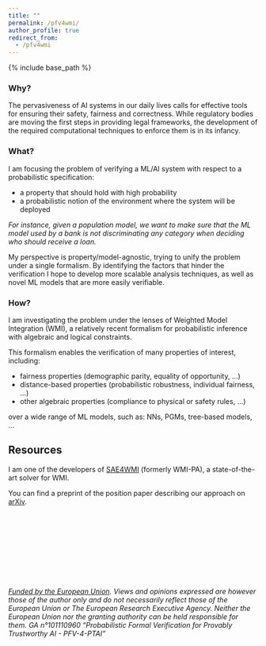 ```yaml
---
title: ""
permalink: /pfv4wmi/
author_profile: true
redirect_from:
  - /pfv4wmi
---
```


{% include base_path %}


### Why?

The pervasiveness of AI systems in our daily lives calls for effective
tools for ensuring their safety, fairness and correctness. While
regulatory bodies are moving the first steps in providing legal
frameworks, the development of the required computational techniques
to enforce them is in its infancy.

### What?

I am focusing the problem of verifying a ML/AI system with respect to
a probabilistic specification:

- a property that should hold with high probability
- a probabilistic notion of the environment where the system will be deployed

*For instance, given a population model, we want to make sure that
the ML model used by a bank is not discriminating any category
when deciding who should receive a loan.*

My perspective is property/model-agnostic, trying to unify the
problem under a single formalism. By identifying the factors that
hinder the verification I hope to develop more scalable analysis
techniques, as well as novel ML models that are more easily
verifiable.

### How?

I am investigating the problem under the lenses of Weighted Model Integration (WMI), a relatively recent formalism for probabilistic inference with algebraic and logical constraints.

This formalism enables the verification of many properties of interest, including:

- fairness properties (demographic parity, equality of opportunity, ...)
- distance-based properties (probabilistic robustness, individual fairness, ...)
- other algebraic properties (compliance to physical or safety rules, ...)

over a wide range of ML models, such as: NNs, PGMs, tree-based models, ...


## Resources

I am one of the developers of [SAE4WMI](https://github.com/unitn-sml/wmi-pa "wmi-pa") (formerly WMI-PA), a state-of-the-art solver for WMI.

You can find a preprint of the position paper describing our approach
on [arXiv](https://arxiv.org/abs/2402.04892 "position paper").

<br/><br/><br/><br/><br/><br/><br/><br/>


*[Funded by the European Union](https://cordis.europa.eu/project/id/101110960 "Cordis"). Views and opinions expressed
are however those of the author only and do not necessarily
reflect those of the European Union or The European Research
Executive Agency. Neither the European Union nor the granting
authority can be held responsible for them.
GA n°101110960 “Probabilistic Formal Verification for Provably
Trustworthy AI - PFV-4-PTAI”*